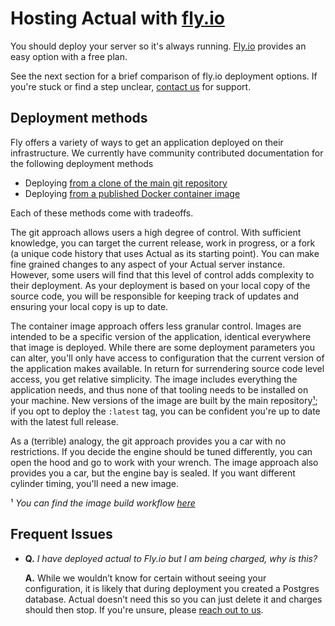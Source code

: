 [git-guide]: ./Fly-git
[image-guide]: ./Fly-image
[terraform-guide]: ./Fly-terraform
[ci-build]: https://github.com/actualbudget/actual-server/blob/master/.github/workflows/build.yml

# Hosting Actual with [fly.io](https://fly.io)

You should deploy your server so it's always running. [Fly.io](https://fly.io) provides an easy
option with a free plan.

See the next section for a brief comparison of fly.io deployment options. If you're stuck or find a
step unclear, [contact us](/Contact) for support.

## Deployment methods

Fly offers a variety of ways to get an application deployed on their infrastructure. We currently
have community contributed documentation for the following deployment methods

- Deploying [from a clone of the main git repository][git-guide]
- Deploying [from a published Docker container image][image-guide]

Each of these methods come with tradeoffs.

The git approach allows users a high degree of control. With sufficient knowledge, you can target
the current release, work in progress, or a fork (a unique code history that uses Actual as its
starting point). You can make fine grained changes to any aspect of your Actual server instance.
However, some users will find that this level of control adds complexity to their deployment. As
your deployment is based on your local copy of the source code, you will be responsible for keeping
track of updates and ensuring your local copy is up to date.

The container image approach offers less granular control. Images are intended to be a specific
version of the application, identical everywhere that image is deployed. While there are some
deployment parameters you can alter, you'll only have access to configuration that the current
version of the application makes available. In return for surrendering source code level access, you
get relative simplicity. The image includes everything the application needs, and thus none of that
tooling needs to be installed on your machine. New versions of the image are built by the main
repository[¹](#deployment_1); if you opt to deploy the `:latest` tag, you can be confident you're up
to date with the latest full release.

As a (terrible) analogy, the git approach provides you a car with no restrictions. If you decide the
engine should be tuned differently, you can open the hood and go to work with your wrench. The image
approach also provides you a car, but the engine bay is sealed. If you want different cylinder
timing, you'll need a new image.

<a name="deployment_1" />¹ _You can find the image build workflow [here][ci-build]_

## Frequent Issues

- **Q.** _I have deployed actual to Fly.io but I am being charged, why is this?_

  **A.** While we wouldn’t know for certain without seeing your configuration, it is likely that during
  deployment you created a Postgres database. Actual doesn’t need this so you can just delete it and
  charges should then stop. If you're unsure, please [reach out to us](/Contact).
